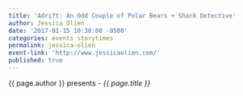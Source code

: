 ```yaml
---
title: 'Adrift: An Odd Couple of Polar Bears + Shark Detective'
author: Jessica Olien
date: '2017-01-15 10:30:00 -0500'
categories: events storytimes
permalink: jessica-olien
event-link: 'http://www.jessicaolien.com/'
published: true
---
```

{{ page.author }} presents - *{{ page.title }}*

